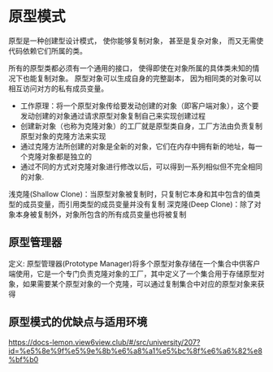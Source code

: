 # 原型模式

原型是一种创建型设计模式， 使你能够复制对象， 甚至是复杂对象， 而又无需使代码依赖它们所属的类。

所有的原型类都必须有一个通用的接口， 使得即使在对象所属的具体类未知的情况下也能复制对象。 原型对象可以生成自身的完整副本， 因为相同类的对象可以相互访问对方的私有成员变量。

- 工作原理：将一个原型对象传给要发动创建的对象（即客户端对象），这个要发动创建的对象通过请求原型对象复制自己来实现创建过程
- 创建新对象（也称为克隆对象）的工厂就是原型类自身，工厂方法由负责复制原型对象的克隆方法来实现
- 通过克隆方法所创建的对象是全新的对象，它们在内存中拥有新的地址，每一个克隆对象都是独立的
- 通过不同的方式对克隆对象进行修改以后，可以得到一系列相似但不完全相同的对象.


浅克隆(Shallow Clone)：当原型对象被复制时，只复制它本身和其中包含的值类型的成员变量，而引用类型的成员变量并没有复制
深克隆(Deep Clone)：除了对象本身被复制外，对象所包含的所有成员变量也将被复制


## 原型管理器

定义: 原型管理器(Prototype Manager)将多个原型对象存储在一个集合中供客户端使用，它是一个专门负责克隆对象的工厂，其中定义了一个集合用于存储原型对象，如果需要某个原型对象的一个克隆，可以通过复制集合中对应的原型对象来获得


## 原型模式的优缺点与适用环境

https://docs-lemon.view6view.club/#/src/university/207?id=%e5%8e%9f%e5%9e%8b%e6%a8%a1%e5%bc%8f%e6%a6%82%e8%bf%b0